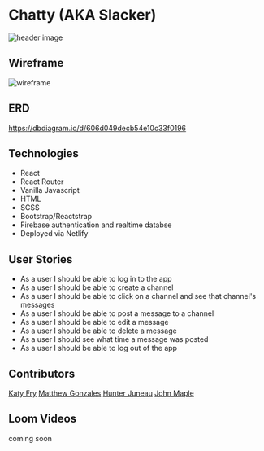 # Chatty (AKA Slacker)
![header image](https://i.imgur.com/xlPFw89.png)
## Wireframe
![wireframe](https://i.imgur.com/uUa7vMT.png)
## ERD
https://dbdiagram.io/d/606d049decb54e10c33f0196

## Technologies
- React
- React Router
- Vanilla Javascript
- HTML
- SCSS
- Bootstrap/Reactstrap
- Firebase authentication and realtime databse
- Deployed via Netlify

## User Stories
- As a user I should be able to log in to the app
- As a user I should be able to create a channel
- As a user I should be able to click on a channel and see that channel's messages
- As a user I should be able to post a message to a channel
- As a user I should be able to edit a message
- As a user I should be able to delete a message
- As a user I should see what time a message was posted
- As a user I should be able to log out of the app

## Contributors 
[Katy Fry](https://github.com/katherinevfry)
[Matthew Gonzales](https://github.com/GonzalesMatthew)
[Hunter Juneau](https://github.com/HunterJuneau)
[John Maple](https://github.com/Greenfin17)

## Loom Videos
coming soon
